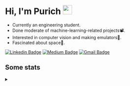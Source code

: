 <h1 align="left">Hi, I'm Purich
<img src="https://media.giphy.com/media/hvRJCLFzcasrR4ia7z/giphy.gif" width="30px"/></h1>

* Currently an engineering student.
* Done moderate of machine-learning-related projects:film_projector:.
* Interested in computer vision and making emulators:space_invader:.
* Fascinated about space:milky_way:.

[![Linkedin Badge](https://img.shields.io/badge/-Purich-blue?style=flat-square&logo=Linkedin&logoColor=white&link=https://www.linkedin.com/in/purich-siritip-16b3b3255/)](https://www.linkedin.com/in/purich-siritip-16b3b3255) [![Medium Badge](https://img.shields.io/badge/-@purich-gray?style=flat-square&labelColor=000000&logo=Medium&link=https://medium.com/@phuritsiritip)](https://medium.com/@phuritsiritip)
[![Gmail Badge](https://img.shields.io/badge/-mark.phurit@gmail.com-c14438?style=flat-square&logo=Gmail&logoColor=white&link=mailto:mark.phurit@gmail.com)](mailto:mark.phurit@gmail.com)

## Some stats

<details>
  <summary></summary>
  
  <!--START_SECTION:waka-->
**I'm an Early 🐤** 

```text
🌞 Morning                171 commits         ███████░░░░░░░░░░░░░░░░░░   27.76 % 
🌆 Daytime                197 commits         ████████░░░░░░░░░░░░░░░░░   31.98 % 
🌃 Evening                206 commits         ████████░░░░░░░░░░░░░░░░░   33.44 % 
🌙 Night                  42 commits          ██░░░░░░░░░░░░░░░░░░░░░░░   06.82 % 
```


📊 **This Week I Spent My Time On** 

```text
💬 Programming Languages: 
Python                   2 hrs 8 mins        ████████████████████████░   96.76 % 
Text                     4 mins              █░░░░░░░░░░░░░░░░░░░░░░░░   03.16 % 
Pawn                     0 secs              ░░░░░░░░░░░░░░░░░░░░░░░░░   00.08 % 

🐱‍💻 Projects: 
Computer Programming     2 hrs 12 mins       █████████████████████████   100.00 % 
```


<!--END_SECTION:waka-->

  <!--START_SECTION:waka-simple-->

```text
From: 19 January 2023 - To: 27 March 2023

Total Time: 26 hrs 57 mins

Python       23 hrs 13 mins  █████████████████████▓░░░   86.18 %
C++          1 hr 38 mins    █▓░░░░░░░░░░░░░░░░░░░░░░░   06.09 %
YAML         50 mins         ▓░░░░░░░░░░░░░░░░░░░░░░░░   03.13 %
Markdown     32 mins         ▓░░░░░░░░░░░░░░░░░░░░░░░░   02.02 %
Git Config   8 mins          ░░░░░░░░░░░░░░░░░░░░░░░░░   00.52 %
Other        7 mins          ░░░░░░░░░░░░░░░░░░░░░░░░░   00.44 %
```

<!--END_SECTION:waka-simple-->

  <!--![Anurag's GitHub stats](https://github-readme-stats.vercel.app/api?username=vikimark&show_icons=true&theme=gruvbox_light)-->
  
</details>

<!--
**vikimark/vikimark** is a ✨ _special_ ✨ repository because its `README.md` (this file) appears on your GitHub profile.

Here are some ideas to get you started:

- 🔭 I’m currently working on ...
- 🌱 I’m currently learning ...
- 👯 I’m looking to collaborate on ...
- 🤔 I’m looking for help with ...
- 💬 Ask me about ...
- 📫 How to reach me: ...
- 😄 Pronouns: ...
- ⚡ Fun fact: ...
-->
